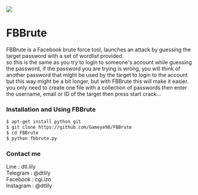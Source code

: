 <img src=".img.png">

# FBBrute
FBBrute is a Facebook brute force tool, launches an attack by guessing the target password with a set of wordlist provided.  
so this is the same as you try to login to someone's account while guessing the password, if the password you are trying is wrong, you will think of another password that might be used by the target to login to the account but this way might be a bit longer, but with FBBrute this will make it easier.  
you only need to create one file with a collection of passwords then enter the username, email or ID of the target then press start crack...  

### Installation and Using FBBrute
```bash
$ apt-get install python git
$ git clone https://github.com/Gameye98/FBBrute
$ cd FBBrute
$ python fbbrute.py
```

### Contact me
Line      : dtl.lily  
Telegram  : @dtlily  
Facebook  : cgi.izo  
Instagram : @dtlily  